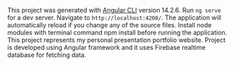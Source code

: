 This project was generated with [Angular CLI](https://github.com/angular/angular-cli) version 14.2.6.
Run `ng serve` for a dev server. Navigate to `http://localhost:4200/`. The application will automatically reload if you change any of the source files.
Install node modules with terminal command npm install before running the application.
This project represents my personal presentation portfolio website. Project is developed using Angular framework and it uses Firebase realtime database for fetching data.


